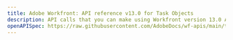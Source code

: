 ```yaml
---
title: Adobe Workfront: API reference v13.0 for Task Objects
description: API calls that you can make using Workfront version 13.0 APIs for Tasks.
openAPISpec: https://raw.githubusercontent.com/AdobeDocs/wf-apis/main/task_v13.json
---
```

